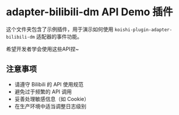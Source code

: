 # adapter-bilibili-dm API Demo 插件

这个文件夹包含了示例插件，用于演示如何使用 `koishi-plugin-adapter-bilibili-dm` 适配器的事件功能。

希望开发者学会使用这些API捏~

## 注意事项

- 请遵守 Bilibili 的 API 使用规范
- 避免过于频繁的 API 调用
- 妥善处理敏感信息（如 Cookie）
- 在生产环境中适当调整日志级别
